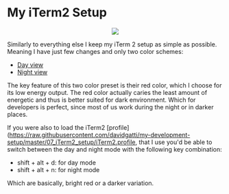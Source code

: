 # My iTerm2 Setup

<div align="center">
	<img src="https://raw.githubusercontent.com/davidgatti/my-development-setup/master/07_iTerm2_setup/images/iTerm2_red.png">
</div>

Similarly to everything else I keep my iTerm 2 setup as simple as possible. Meaning I have just few changes and only two color schemes:

- [Day view](https://raw.githubusercontent.com/davidgatti/my-development-setup/master/07_iTerm2_setup/itermcolors/red_day.itermcolors)
- [Night view](https://raw.githubusercontent.com/davidgatti/my-development-setup/master/07_iTerm2_setup/itermcolors/red_night.itermcolors)

The key feature of this two color preset is their red color, which I choose for its low energy output. The red color actually caries the least amount of energetic and thus is better suited for dark environment. Which for developers is perfect, since most of us work during the night or in darker places.

If you were also to load the iTerm2 [profile](https://raw.githubusercontent.com/davidgatti/my-development-setup/master/07_iTerm2_setup/iTerm2.profile, that I use you'd be able to switch between the day and night mode with the following key combination:

- shift + alt + d: for day mode
- shift + alt + n: for night mode

Which are basically, bright red or a darker variation.